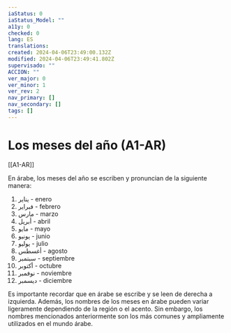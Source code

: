 ```yaml
---
iaStatus: 0
iaStatus_Model: ""
a11y: 0
checked: 0
lang: ES
translations: 
created: 2024-04-06T23:49:00.132Z
modified: 2024-04-06T23:49:41.802Z
supervisado: ""
ACCION: ""
ver_major: 0
ver_minor: 1
ver_rev: 2
nav_primary: []
nav_secondary: []
tags: []
---
```

# Los meses del año (A1-AR)

[[A1-AR]]

En árabe, los meses del año se escriben y pronuncian de la siguiente manera:

1. يناير - enero
2. فبراير - febrero
3. مارس - marzo
4. أبريل - abril
5. مايو - mayo
6. يونيو - junio
7. يوليو - julio
8. أغسطس - agosto
9. سبتمبر - septiembre
10. أكتوبر - octubre
11. نوفمبر - noviembre
12. ديسمبر - diciembre

Es importante recordar que en árabe se escribe y se leen de derecha a izquierda. Además, los nombres de los meses en árabe pueden variar ligeramente dependiendo de la región o el acento. Sin embargo, los nombres mencionados anteriormente son los más comunes y ampliamente utilizados en el mundo árabe.
